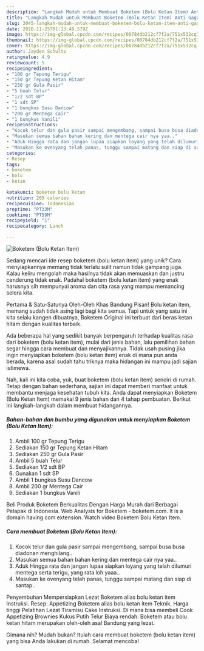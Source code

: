 ```yaml
---
description: "Langkah Mudah untuk Membuat Boketem (Bolu Ketan Item) Anti Gagal"
title: "Langkah Mudah untuk Membuat Boketem (Bolu Ketan Item) Anti Gagal"
slug: 3045-langkah-mudah-untuk-membuat-boketem-bolu-ketan-item-anti-gagal
date: 2020-11-25T01:13:49.579Z
image: https://img-global.cpcdn.com/recipes/00784db212cf7f2a/751x532cq70/boketem-bolu-ketan-item-foto-resep-utama.jpg
thumbnail: https://img-global.cpcdn.com/recipes/00784db212cf7f2a/751x532cq70/boketem-bolu-ketan-item-foto-resep-utama.jpg
cover: https://img-global.cpcdn.com/recipes/00784db212cf7f2a/751x532cq70/boketem-bolu-ketan-item-foto-resep-utama.jpg
author: Jayden Schultz
ratingvalue: 4.9
reviewcount: 5
recipeingredient:
- "100 gr Tepung Terigu"
- "150 gr Tepung Ketan Hitam"
- "250 gr Gula Pasir"
- "5 buah Telur"
- "1/2 sdt BP"
- "1 sdt SP"
- "1 bungkus Susu Dancow"
- "200 gr Mentega Cair"
- "1 bungkus Vanili"
recipeinstructions:
- "Kocok telur dan gula pasir sampai mengembang, sampai busa busa diadonan menghilang.."
- "Masukan semua bahan bahan kering dan mentega cair nya yaa.."
- "Aduk Hingga rata dan jangan lupaa siapkan loyang yang telah dilumuri mentega serta terigu, yang rata loh yaaa.."
- "Masukan ke ovenyang telah panas, tunggu sampai matang dan siap di santap.."
categories:
- Resep
tags:
- boketem
- bolu
- ketan

katakunci: boketem bolu ketan 
nutrition: 209 calories
recipecuisine: Indonesian
preptime: "PT33M"
cooktime: "PT59M"
recipeyield: "1"
recipecategory: Lunch

---
```



![Boketem (Bolu Ketan Item)](https://img-global.cpcdn.com/recipes/00784db212cf7f2a/751x532cq70/boketem-bolu-ketan-item-foto-resep-utama.jpg)

Sedang mencari ide resep boketem (bolu ketan item) yang unik? Cara menyiapkannya memang tidak terlalu sulit namun tidak gampang juga. Kalau keliru mengolah maka hasilnya tidak akan memuaskan dan justru cenderung tidak enak. Padahal boketem (bolu ketan item) yang enak harusnya sih mempunyai aroma dan cita rasa yang mampu memancing selera kita.

Pertama &amp; Satu-Satunya Oleh-Oleh Khas Bandung Pisan! Bolu ketan item, memang sudah tidak asing lagi bagi kita semua. Tapi untuk yang satu ini kita selalu kangen dibuatnya, Boketem Original ini terbuat dari beras ketan hitam dengan kualitas terbaik.

Ada beberapa hal yang sedikit banyak berpengaruh terhadap kualitas rasa dari boketem (bolu ketan item), mulai dari jenis bahan, lalu pemilihan bahan segar hingga cara membuat dan menyajikannya. Tidak usah pusing jika ingin menyiapkan boketem (bolu ketan item) enak di mana pun anda berada, karena asal sudah tahu triknya maka hidangan ini mampu jadi sajian istimewa.


Nah, kali ini kita coba, yuk, buat boketem (bolu ketan item) sendiri di rumah. Tetap dengan bahan sederhana, sajian ini dapat memberi manfaat untuk membantu menjaga kesehatan tubuh kita. Anda dapat menyiapkan Boketem (Bolu Ketan Item) memakai 9 jenis bahan dan 4 tahap pembuatan. Berikut ini langkah-langkah dalam membuat hidangannya.

<!--inarticleads1-->

##### Bahan-bahan dan bumbu yang digunakan untuk menyiapkan Boketem (Bolu Ketan Item):

1. Ambil 100 gr Tepung Terigu
1. Sediakan 150 gr Tepung Ketan Hitam
1. Sediakan 250 gr Gula Pasir
1. Ambil 5 buah Telur
1. Sediakan 1/2 sdt BP
1. Gunakan 1 sdt SP
1. Ambil 1 bungkus Susu Dancow
1. Ambil 200 gr Mentega Cair
1. Sediakan 1 bungkus Vanili


Beli Produk Boketem Berkualitas Dengan Harga Murah dari Berbagai Pelapak di Indonesia. Web Analysis for Boketem - boketem.com. It is a domain having com extension. Watch video Boketem Bolu Ketan Item. 

<!--inarticleads2-->

##### Cara membuat Boketem (Bolu Ketan Item):

1. Kocok telur dan gula pasir sampai mengembang, sampai busa busa diadonan menghilang..
1. Masukan semua bahan bahan kering dan mentega cair nya yaa..
1. Aduk Hingga rata dan jangan lupaa siapkan loyang yang telah dilumuri mentega serta terigu, yang rata loh yaaa..
1. Masukan ke ovenyang telah panas, tunggu sampai matang dan siap di santap..


Penyembuhan Mempersiapkan Lezat Boketem alias bolu ketan item Instruksi. Resep: Appetizing Boketem alias bolu ketan item Teknik. Harga tinggi Pelatihan Lezat Tiramisu Cake Instruksi. Di mana bisa membeli Cook Appetizing Brownies Kukus Putih Telur Biaya rendah. Boketem atau bolu ketan hitam merupakan oleh-oleh asal Bandung yang lezat. 

Gimana nih? Mudah bukan? Itulah cara membuat boketem (bolu ketan item) yang bisa Anda lakukan di rumah. Selamat mencoba!
